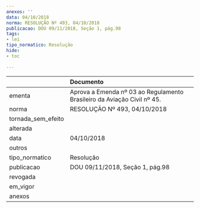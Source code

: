 ```yaml
---
anexos: ''
data: 04/10/2018
norma: RESOLUÇÃO Nº 493, 04/10/2018
publicacao: DOU 09/11/2018, Seção 1, pág.98
tags:
- lei
tipo_normatico: Resolução
hide: 
- toc 
 
---
```


|                    | Documento                                                               |
|:-------------------|:------------------------------------------------------------------------|
| ementa             | Aprova a Emenda nº 03 ao Regulamento Brasileiro da Aviação Civil nº 45. |
| norma              | RESOLUÇÃO Nº 493, 04/10/2018                                            |
| tornada_sem_efeito |                                                                         |
| alterada           |                                                                         |
| data               | 04/10/2018                                                              |
| outros             |                                                                         |
| tipo_normatico     | Resolução                                                               |
| publicacao         | DOU 09/11/2018, Seção 1, pág.98                                         |
| revogada           |                                                                         |
| em_vigor           |                                                                         |
| anexos             |                                                                         |